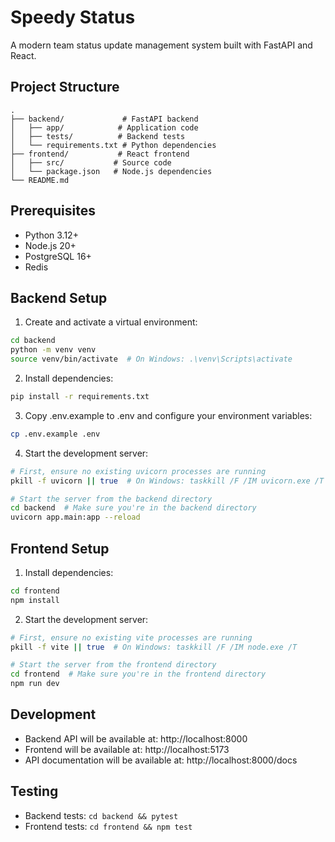 # Speedy Status

A modern team status update management system built with FastAPI and React.

## Project Structure

```
.
├── backend/             # FastAPI backend
│   ├── app/            # Application code
│   ├── tests/          # Backend tests
│   └── requirements.txt # Python dependencies
├── frontend/           # React frontend
│   ├── src/           # Source code
│   └── package.json   # Node.js dependencies
└── README.md
```

## Prerequisites

- Python 3.12+
- Node.js 20+
- PostgreSQL 16+
- Redis

## Backend Setup

1. Create and activate a virtual environment:

```bash
cd backend
python -m venv venv
source venv/bin/activate  # On Windows: .\venv\Scripts\activate
```

2. Install dependencies:

```bash
pip install -r requirements.txt
```

3. Copy .env.example to .env and configure your environment variables:

```bash
cp .env.example .env
```

4. Start the development server:

```bash
# First, ensure no existing uvicorn processes are running
pkill -f uvicorn || true  # On Windows: taskkill /F /IM uvicorn.exe /T

# Start the server from the backend directory
cd backend  # Make sure you're in the backend directory
uvicorn app.main:app --reload
```

## Frontend Setup

1. Install dependencies:

```bash
cd frontend
npm install
```

2. Start the development server:

```bash
# First, ensure no existing vite processes are running
pkill -f vite || true  # On Windows: taskkill /F /IM node.exe /T

# Start the server from the frontend directory
cd frontend  # Make sure you're in the frontend directory
npm run dev
```

## Development

- Backend API will be available at: http://localhost:8000
- Frontend will be available at: http://localhost:5173
- API documentation will be available at: http://localhost:8000/docs

## Testing

- Backend tests: `cd backend && pytest`
- Frontend tests: `cd frontend && npm test`
